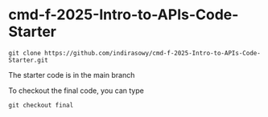 # cmd-f-2025-Intro-to-APIs-Code-Starter

```
git clone https://github.com/indirasowy/cmd-f-2025-Intro-to-APIs-Code-Starter.git
```

The starter code is in the main branch

To checkout the final code, you can type
```
git checkout final
```
